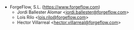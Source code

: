 - ForgeFlow, S.L. (<https://www.forgeflow.com>)
  - Jordi Ballester Alomar \<<jordi.ballester@forgeflow.com>\>
  - Lois Rilo \<<lois.rilo@forgeflow.com>\>
  - Hector Villarreal \<<hector.villarreal@forgeflow.com>\>
